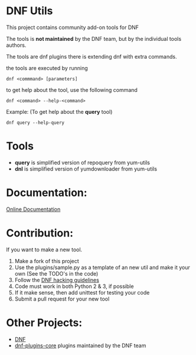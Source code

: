 
DNF Utils
==========

This project contains community add-on tools for DNF

The tools is **not maintained** by the DNF team, but by the individual tools authors.

The tools are dnf plugins there is extending dnf with extra commands.

the tools are executed by running

```
dnf <commmand> [parameters]
```

to get help about the tool, use the following command

```
dnf <command> --help-<command>
```

Example: (To get help about the **query** tool)

```
dnf query --help-query
```

Tools
======

* **query** is simplified version of repoquery from yum-utils
* **dnl** is simplified version of yumdownloader from yum-utils

Documentation:
===============
[Online Documentation](http://dnf-utils.readthedocs.org/en/latest/index.html)


Contribution:
==============

If you want to make a new tool.

1. Make a fork of this project
2. Use the plugins/sample.py as a template of an new util and make it your own (See the TODO's in the code)
3. Follow the [DNF hacking guidelines](https://github.com/akozumpl/dnf/wiki/Hacking)
4. Code must work in both Python 2 & 3, if possible
5. If it make sense, then add unittest for testing your code
6. Submit a pull request for your new tool


Other Projects:
================
* [DNF](https://github.com/akozumpl/dnf)
* [dnf-plugins-core](https://github.com/akozumpl/dnf-plugins-core) plugins maintained by the DNF team











